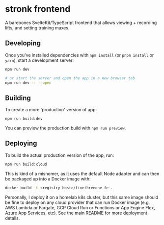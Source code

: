 # stronk frontend

A barebones SvelteKit/TypeScript frontend that allows viewing + recording lifts, and setting training maxes.

## Developing

Once you've installed dependencies with `npm install` (or `pnpm install` or `yarn`), start a development server:

```bash
npm run dev

# or start the server and open the app in a new browser tab
npm run dev -- --open
```

## Building

To create a more 'production' version of app:

```bash
npm run build:dev
```

You can preview the production build with `npm run preview`.

## Deploying

To build the actual production version of the app, run:

```bash
npm run build:cloud
```

This is kind of a misnomer, as it uses the default Node adapter and can then be packaged up into a Docker image with:

```bash
docker build -t <registry host>/fivethreeone-fe .
```

Personally, I deploy it on a homelab k8s cluster, but this same image should be fine to deploy on any cloud provider that can run Docker image (e.g. AWS Lambda or Fargate, GCP Cloud Run or Functions or App Engine Flex, Azure App Services, etc). See [the main README](/README.md) for more deployment details.
